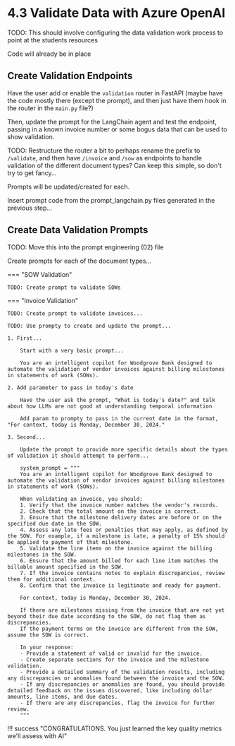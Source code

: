 # 4.3 Validate Data with Azure OpenAI

TODO: This should involve configuring the data validation work process to point at the students resources

Code will already be in place

## Create Validation Endpoints

Have the user add or enable the `validation` router in FastAPI (maybe have the code mostly there (except the prompt), and then just have them hook in the router in the `main.py` file?)

Then, update the prompt for the LangChain agent and test the endpoint, passing in a known invoice number or some bogus data that can be used to show validation.

TODO: Restructure the router a bit to perhaps rename the prefix to `/validate`, and then have `/invoice` and `/sow` as endpoints to handle validation of the different document types? Can keep this simple, so don't try to get fancy...

Prompts will be updated/created for each.

Insert prompt code from the prompt_langchain.py files generated in the previous step...

## Create Data Validation Prompts

TODO: Move this into the prompt engineering (02) file

Create prompts for each of the document types...

=== "SOW Validation"

    TODO: Create prompt to validate SOWs

=== "Invoice Validation"

    TODO: Create prompt to validate invoices...

    TODO: Use prompty to create and update the prompt...

    1. First...

        Start with a very basic prompt...
    
        You are an intelligent copilot for Woodgrove Bank designed to automate the validation of vendor invoices against billing milestones in statements of work (SOWs).

    2. Add parameter to pass in today's date

        Have the user ask the prompt, "What is today's date?" and talk about how LLMs are not good at understanding temporal information

        Add param to prompty to pass in the current date in the format, "For context, today is Monday, December 30, 2024."

    3. Second...

        Update the prompt to provide more specific details about the types of validation it should attempt to perform...

        system_prompt = """
        You are an intelligent copilot for Woodgrove Bank designed to automate the validation of vendor invoices against billing milestones in statements of work (SOWs).
        
        When validating an invoice, you should:
        1. Verify that the invoice number matches the vendor's records.
        2. Check that the total amount on the invoice is correct.
        3. Ensure that the milestone delivery dates are before or on the specified due date in the SOW.
        4. Assess any late fees or penalties that may apply, as defined by the SOW. For example, if a milestone is late, a penalty of 15% should be applied to payment of that milestone.
        5. Validate the line items on the invoice against the billing milestones in the SOW.
        6. Ensure that the amount billed for each line item matches the billable amount specified in the SOW.
        7. If the invoice contains notes to explain discrepancies, review them for additional context.
        8. Confirm that the invoice is legitimate and ready for payment.
        
        For context, today is Monday, December 30, 2024.
        
        If there are milestones missing from the invoice that are not yet beyond their due date according to the SOW, do not flag them as discrepancies.
        If the payment terms on the invoice are different from the SOW, assume the SOW is correct.
        
        In your response:
        - Provide a statement of valid or invalid for the invoice.
        - Create separate sections for the invoice and the milestone validation.
        - Provide a detailed summary of the validation results, including any discrepancies or anomalies found between the invoice and the SOW.
        - If any discrepancies or anomalies are found, you should provide detailed feedback on the issues discovered, like including dollar amounts, line items, and due dates.
        - If there are any discrepancies, flag the invoice for further review.
        """

!!! success "CONGRATULATIONS. You just learned the key quality metrics we'll assess with AI"